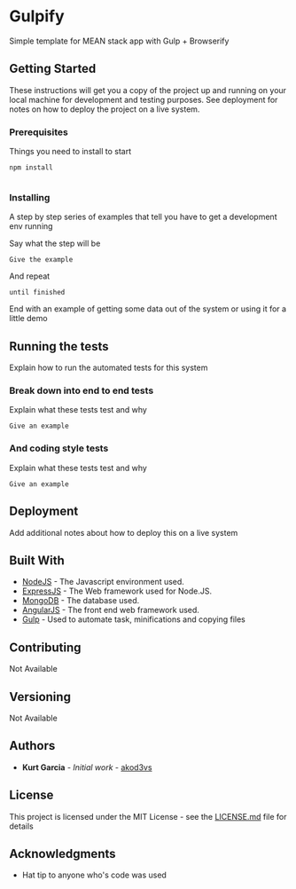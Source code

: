 # Gulpify

Simple template for MEAN stack app with Gulp + Browserify 

## Getting Started

These instructions will get you a copy of the project up and running on your local machine for development and testing purposes. See deployment for notes on how to deploy the project on a live system.

### Prerequisites

Things you need to install to start

```
npm install


```

### Installing

A step by step series of examples that tell you have to get a development env running

Say what the step will be

```
Give the example
```

And repeat

```
until finished
```

End with an example of getting some data out of the system or using it for a little demo

## Running the tests

Explain how to run the automated tests for this system

### Break down into end to end tests

Explain what these tests test and why

```
Give an example
```

### And coding style tests

Explain what these tests test and why

```
Give an example
```

## Deployment

Add additional notes about how to deploy this on a live system

## Built With

* [NodeJS](https://nodejs.org/) - The Javascript environment used.
* [ExpressJS](http://expressjs.com/) - The Web framework used for Node.JS.
* [MongoDB](https://www.mongodb.com/) - The database used.
* [AngularJS](https://angularjs.org/) - The front end web framework used.
* [Gulp](http://gulpjs.com/) - Used to automate task, minifications and copying files

## Contributing

Not Available

## Versioning

Not Available
 

## Authors

* **Kurt Garcia** - *Initial work* - [akod3vs](https://github.com/akod3vs) 

## License

This project is licensed under the MIT License - see the [LICENSE.md](LICENSE.md) file for details

## Acknowledgments

* Hat tip to anyone who's code was used
 


